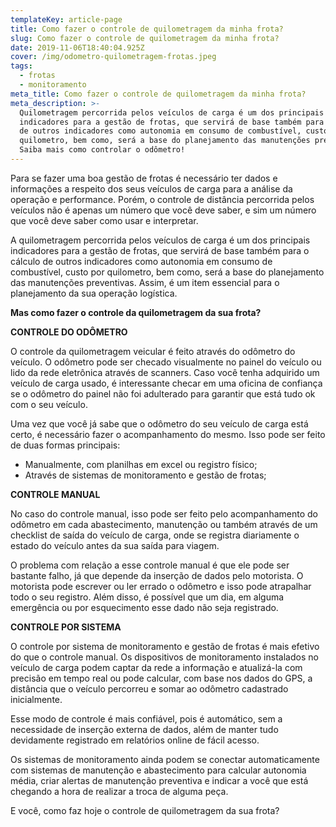```yaml
---
templateKey: article-page
title: Como fazer o controle de quilometragem da minha frota?
slug: Como fazer o controle de quilometragem da minha frota?
date: 2019-11-06T18:40:04.925Z
cover: /img/odometro-quilometragem-frotas.jpeg
tags:
  - frotas
  - monitoramento
meta_title: Como fazer o controle de quilometragem da minha frota?
meta_description: >-
  Quilometragem percorrida pelos veículos de carga é um dos principais
  indicadores para a gestão de frotas, que servirá de base também para o cálculo
  de outros indicadores como autonomia em consumo de combustível, custo por
  quilometro, bem como, será a base do planejamento das manutenções preventivas.
  Saiba mais como controlar o odômetro!
---
```

Para se fazer uma boa gestão de frotas é necessário ter dados e informações a respeito dos seus veículos de carga para a análise da operação e performance. Porém, o controle de distância percorrida pelos veículos não é apenas um número que você deve saber, e sim um número que você deve saber como usar e interpretar. 

A quilometragem percorrida pelos veículos de carga é um dos principais indicadores para a gestão de frotas, que servirá de base também para o cálculo de outros indicadores como autonomia em consumo de combustível, custo por quilometro, bem como, será a base do planejamento das manutenções preventivas. Assim, é um item essencial para o planejamento da sua operação logística. 

**Mas como fazer o controle da quilometragem da sua frota?**

**CONTROLE DO ODÔMETRO**

O controle da quilometragem veicular é feito através do odômetro do veículo. O odômetro pode ser checado visualmente no painel do veículo ou lido da rede eletrônica através de scanners. Caso você tenha adquirido um veículo de carga usado, é interessante checar em uma oficina de confiança se o odômetro do painel não foi adulterado para garantir que está tudo ok com o seu veículo. 

Uma vez que você já sabe que o odômetro do seu veículo de carga está certo, é necessário fazer o acompanhamento do mesmo. Isso pode ser feito de duas formas principais: 

* Manualmente, com planilhas em excel ou registro físico;
* Através de sistemas de monitoramento e gestão de frotas;

**CONTROLE MANUAL**

No caso do controle manual, isso pode ser feito pelo acompanhamento do odômetro em cada abastecimento, manutenção ou também através de um checklist de saída do veículo de carga, onde se registra diariamente o estado do veículo antes da sua saída para viagem.

O problema com relação a esse controle manual é que ele pode ser bastante falho, já que depende da inserção de dados pelo motorista. O motorista pode escrever ou ler errado o odômetro e isso pode atrapalhar todo o seu registro. Além disso, é possível que um dia, em alguma emergência ou por esquecimento esse dado não seja registrado. 

**CONTROLE POR SISTEMA**

O controle por sistema de monitoramento e gestão de frotas é mais efetivo do que o controle manual. Os dispositivos de monitoramento instalados no veículo de carga podem captar da rede a informação e atualizá-la com precisão em tempo real ou pode calcular, com base nos dados do GPS, a distância que o veículo percorreu e somar ao odômetro cadastrado inicialmente. 

Esse modo de controle é mais confiável, pois é automático, sem a necessidade de inserção externa de dados, além de manter tudo devidamente registrado em relatórios online de fácil acesso. 

Os sistemas de monitoramento ainda podem se conectar automaticamente com sistemas de manutenção e abastecimento para calcular autonomia média, criar alertas de manutenção preventiva e indicar a você que está chegando a hora de realizar a troca de alguma peça.

E você, como faz hoje o controle de quilometragem da sua frota?
